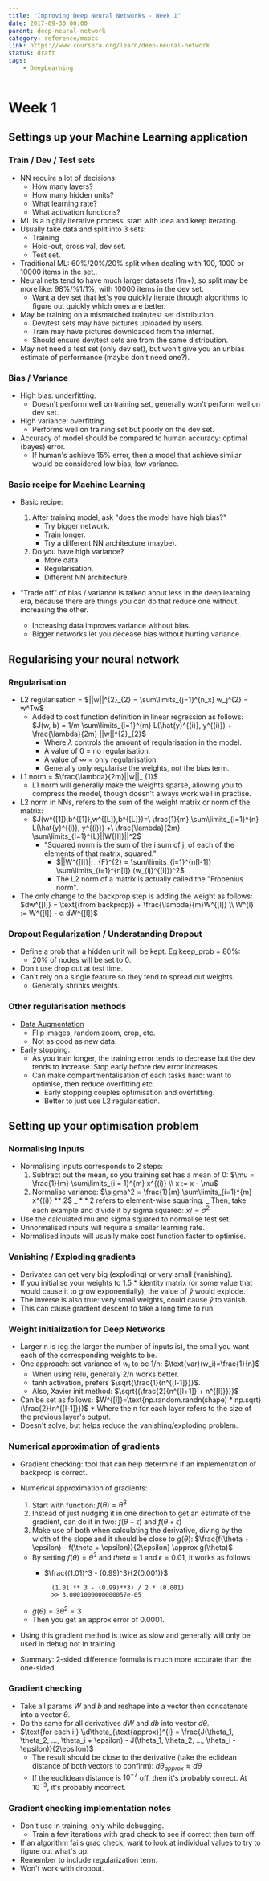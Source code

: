 ```yaml
---
title: "Improving Deep Neural Networks - Week 1"
date: 2017-09-30 00:00
parent: deep-neural-network
category: reference/moocs
link: https://www.coursera.org/learn/deep-neural-network
status: draft
tags:
    - DeepLearning
---
```


# Week 1

## Settings up your Machine Learning application

### Train / Dev / Test sets

* NN require a lot of decisions:
    * How many layers?
    * How many hidden units?
    * What learning rate?
    * What activation functions?
* ML is a highly iterative process: start with idea and keep iterating.
* Usually take data and split into 3 sets:
    * Training
    * Hold-out, cross val, dev set.
    * Test set.
* Traditional ML: 60%/20%/20% split when dealing with 100, 1000 or 10000 items in the set..
* Neural nets tend to have much larger datasets (1m+), so split may be more like: 98%/%1/1%, with 10000 items in the dev set.
    * Want a dev set that let's you quickly iterate through algorithms to figure out quickly which ones are better.
* May be training on a mismatched train/test set distribution.
    * Dev/test sets may have pictures uploaded by users.
    * Train may have pictures downloaded from the internet.
    * Should ensure dev/test sets are from the same distribution.
* May not need a test set (only dev set), but won't give you an unbias estimate of performance (maybe don't need one?).

### Bias / Variance

* High bias: underfitting.
    * Doesn't perform well on training set, generally won't perform well on dev set.
* High variance: overfitting.
    * Performs well on training set but poorly on the dev set.
* Accuracy of model should be compared to human accuracy: optimal (bayes) error.
    * If human's achieve 15% error, then a model that achieve similar would be considered low bias, low variance.

### Basic recipe for Machine Learning

* Basic recipe:

    1. After training model, ask "does the model have high bias?"
        * Try bigger network.
        * Train longer.
        * Try a different NN architecture (maybe).
    2. Do you have high variance?
        * More data.
        * Regularisation.
        * Different NN architecture.
* "Trade off" of bias / variance is talked about less in the deep learning era, because there are things you can do that reduce one without increasing the other.
    * Increasing data improves variance without bias.
    * Bigger networks let you decease bias without hurting variance.

## Regularising your neural network

### Regularisation

* L2 regularisation = $||w||^{2}_{2} = \sum\limits_{j=1}^{n_x} w_j^{2} = w^Tw$
	* Added to cost function definition in linear regression as follows: $J(w, b) = 1/m \sum\limits_{i=1}^{m} L(\hat{y}^{(i)}, y^{(i)}) + \frac{\lambda}{2m} ||w||^{2}_{2}$
		* Where $\lambda$ controls the amount of regularisation in the model.
		* A value of 0 = no regularisation.
		* A value of ∞ = only regularisation.
		* Generally only regularise the weights, not the bias term.
* L1 norm = $\frac{\lambda}{2m}||w||_ {1}$
    * L1 norm will generally make the weights sparse, allowing you to compress the model, though doesn't always work well in practise.
* L2 norm in NNs, refers to the sum of the weight matrix or norm of the matrix:
    * $J(w^{[1]},b^{[1]},w^{[L]},b^{[L]})=\
  \frac{1}{m} \sum\limits_{i=1}^{n} L(\hat{y}^{(i)}, y^{(i)}) +\
  \frac{\lambda}{2m} \sum\limits_{l=1}^{L}||W{[l]}||^2$
        * "Squared norm is the sum of the i sum of j, of each of the elements of that matrix, squared."
            * $||W^{[l]}||_ {F}^{2} = \sum\limits_{i=1}^{n[l-1]} \sum\limits_{i=1}^{n[l]} (w_{ij}^{[l]})^2$
            * The L2 norm of a matrix is actually called the "Frobenius norm".
* The only change to the backprop step is adding the weight as follows:
    $dw^{[l]} = \text{(from backprop)} + \frac{\lambda}{m}W^{[l]} \\ W^{l} := W^{[l]} - α dW^{[l]}$

### Dropout Regularization / Understanding Dropout

* Define a prob that a hidden unit will be kept. Eg keep_prob = 80%:
    * 20% of nodes will be set to 0.
* Don't use drop out at test time.
* Can't rely on a single feature so they tend to spread out weights.
    * Generally shrinks weights.

### Other regularisation methods

* [Data Augmentation](../../../../permanent/data-augmentation.md)
    * Flip images, random zoom, crop, etc.
    * Not as good as new data.
* Early stopping.
    * As you train longer, the training error tends to decrease but the dev tends to increase. Stop early before dev error increases.
    * Can make compartmentalisation of each tasks hard: want to optimise, then reduce overfitting etc.
        * Early stopping couples optimisation and overfitting.
        * Better to just use L2 regularisation.

## Setting up your optimisation problem

### Normalising inputs

* Normalising inputs corresponds to 2 steps:
    1. Subtract out the mean, so you training set has a mean of 0:
       $\mu = \frac{1}{m} \sum\limits_{i = 1}^{m} x^{(i)} \\ x := x - \mu$
    2. Normalise variance:
       $\sigma^2 = \frac{1}{m} \sum\limits_{i=1}^{m} x^{(i)} ** 2$
       _ $** 2$ refers to element-wise squaring.
       _ Then, take each example and divide it by sigma squared: $x /= \sigma^2$
* Use the calculated mu and sigma squared to normalise test set.
* Unnormalised inputs will require a smaller learning rate.
* Normalised inputs will usually make cost function faster to optimise.

### Vanishing / Exploding gradients

* Derivates can get very big (exploding) or very small (vanishing).
* If you initialise your weights to 1.5 \* identity matrix (or some value that would cause it to grow exponentially), the value of $\hat{y}$ would explode.
* The inverse is also true: very small weights, could cause $\hat{y}$ to vanish.
* This can cause gradient descent to take a long time to run.

### Weight initialization for Deep Networks

* Larger n is (eg the larger the number of inputs is), the small you want each of the corresponding weights to be.
* One approach: set variance of $w_i$ to be 1/n: $\text{var}(w_i)=\frac{1}{n}$
    * When using relu, generally 2/n works better.
    * tanh activation, prefers $\sqrt{\frac{1}{n^{[l-1]}}}$.
    * Also, Xavier init method: $\sqrt{(\frac{2}{n^{[l+1]} + n^{[l]}})}$
* Can be set as follows:
    $W^{[l]}=\text{np.random.randn(shape) * np.sqrt}(\frac{2}{n^{[l-1]}})$ \* Where the n for each layer refers to the size of the previous layer's output.
* Doesn't solve, but helps reduce the vanishing/exploding problem.

### Numerical approximation of gradients

* Gradient checking: tool that can help determine if an implementation of backprop is correct.
* Numerical approximation of gradients:

    1. Start with function: $f(\theta)=\theta^3$
    2. Instead of just nudging it in one direction to get an estimate of the gradient, can do it in two: $f(\theta + \epsilon)$ and $f(\theta + \epsilon)$
    3. Make use of both when calculating the derivative, diving by the width of the slope and it should be close to $g(\theta)$: $\frac{f(\theta + \epsilon) - f(\theta + \epsilon)}{2\epsilon} \approx g(\theta)$

    * By setting $f(\theta)=\theta^3$ and $theta=1$ and $\epsilon=0.01$, it works as follows:
		* $\frac{(1.01)^3 - (0.99)^3}{2(0.001)}$

				(1.01 ** 3 - (0.99)**3) / 2 * (0.001)
				>> 3.0001000000000057e-05

    * $g(\theta)=3\theta^2=3$
    * Then you get an approx error of 0.0001.
* Using this gradient method is twice as slow and generally will only be used in debug not in training.
* Summary: 2-sided difference formula is much more accurate than the one-sided.

### Gradient checking

* Take all params $W$ and $b$ and reshape into a vector then concatenate into a vector $\theta$.
* Do the same for all derivatives $dW$ and $db$ into vector $d\theta$.
* $\text{for each i:} \\d\theta_{\text{approx}}^{i} = \frac{J(\theta_1, \theta_2, ..., \theta_i + \epsilon) - J(\theta_1, \theta_2, ..., \theta_i - \epsilon)}{2\epsilon}$
    * The result should be close to the derivative (take the eclidean distance of both vectors to confirm): $d\theta_{approx} \approx d\theta$
    * If the euclidean distance is $10^{-7}$ off, then it's probably correct. At $10^{-3}$, it's probably incorrect.

### Gradient checking implementation notes

* Don't use in training, only while debugging.
    * Train a few iterations with grad check to see if correct then turn off.
* If an algorithm fails grad check, want to look at individual values to try to figure out what's up.
* Remember to include regularization term.
* Won't work with dropout.
